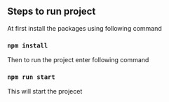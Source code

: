 
## Steps to run project

At first install the packages using following command

### `npm install`

Then to run the project enter following command

### `npm run start`

This will start the projecet


